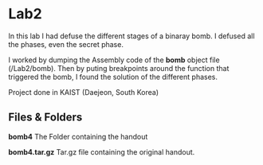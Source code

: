 
# Lab2
In this lab I had defuse the different stages of a binaray bomb. I defused all the phases, even the secret phase.

I worked by dumping the Assembly code of the  **bomb** object file (/Lab2/bomb). Then by puting breakpoints around the function that triggered the bomb, I found the solution of the different phases.

Project done in KAIST (Daejeon, South Korea)

## Files & Folders

**bomb4** 
The Folder containing the handout

**bomb4.tar.gz**
Tar.gz file containing the original handout.